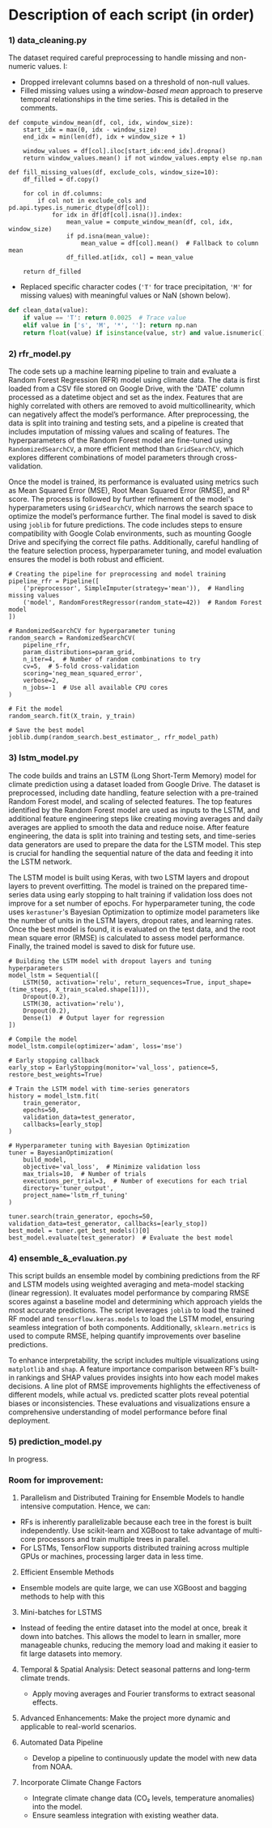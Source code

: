 # Description of each script (in order)

### 1) data_cleaning.py 
The dataset required careful preprocessing to handle missing and non-numeric values. I:
- Dropped irrelevant columns based on a threshold of non-null values.
- Filled missing values using a *window-based mean* approach to preserve temporal relationships in the time series. This is detailed in the comments.
```
def compute_window_mean(df, col, idx, window_size):
    start_idx = max(0, idx - window_size)
    end_idx = min(len(df), idx + window_size + 1)
    
    window_values = df[col].iloc[start_idx:end_idx].dropna()
    return window_values.mean() if not window_values.empty else np.nan

def fill_missing_values(df, exclude_cols, window_size=10):
    df_filled = df.copy()
    
    for col in df.columns:
        if col not in exclude_cols and pd.api.types.is_numeric_dtype(df[col]):
            for idx in df[df[col].isna()].index:
                mean_value = compute_window_mean(df, col, idx, window_size)
                if pd.isna(mean_value):
                    mean_value = df[col].mean()  # Fallback to column mean
                df_filled.at[idx, col] = mean_value

    return df_filled
```
- Replaced specific character codes (`'T'` for trace precipitation, `'M'` for missing values) with meaningful values or NaN (shown below).

```python
def clean_data(value):
    if value == 'T': return 0.0025  # Trace value
    elif value in ['s', 'M', '*', '']: return np.nan
    return float(value) if isinstance(value, str) and value.isnumeric() else np.nan
```

### 2) rfr_model.py
The code sets up a machine learning pipeline to train and evaluate a Random Forest Regression (RFR) model using climate data. The data is first loaded from a CSV file stored on Google Drive, with the 'DATE' column processed as a datetime object and set as the index. Features that are highly correlated with others are removed to avoid multicollinearity, which can negatively affect the model’s performance. After preprocessing, the data is split into training and testing sets, and a pipeline is created that includes imputation of missing values and scaling of features. The hyperparameters of the Random Forest model are fine-tuned using `RandomizedSearchCV`, a more efficient method than `GridSearchCV`, which explores different combinations of model parameters through cross-validation.

Once the model is trained, its performance is evaluated using metrics such as Mean Squared Error (MSE), Root Mean Squared Error (RMSE), and R² score. The process is followed by further refinement of the model's hyperparameters using `GridSearchCV`, which narrows the search space to optimize the model’s performance further. The final model is saved to disk using `joblib` for future predictions. The code includes steps to ensure compatibility with Google Colab environments, such as mounting Google Drive and specifying the correct file paths. Additionally, careful handling of the feature selection process, hyperparameter tuning, and model evaluation ensures the model is both robust and efficient.

```
# Creating the pipeline for preprocessing and model training
pipeline_rfr = Pipeline([
    ('preprocessor', SimpleImputer(strategy='mean')),  # Handling missing values
    ('model', RandomForestRegressor(random_state=42))  # Random Forest model
])

# RandomizedSearchCV for hyperparameter tuning
random_search = RandomizedSearchCV(
    pipeline_rfr,
    param_distributions=param_grid,
    n_iter=4,  # Number of random combinations to try
    cv=5,  # 5-fold cross-validation
    scoring='neg_mean_squared_error',
    verbose=2,
    n_jobs=-1  # Use all available CPU cores
)

# Fit the model
random_search.fit(X_train, y_train)

# Save the best model
joblib.dump(random_search.best_estimator_, rfr_model_path)
```


### 3) lstm_model.py
The code builds and trains an LSTM (Long Short-Term Memory) model for climate prediction using a dataset loaded from Google Drive. The dataset is preprocessed, including date handling, feature selection with a pre-trained Random Forest model, and scaling of selected features. The top features identified by the Random Forest model are used as inputs to the LSTM, and additional feature engineering steps like creating moving averages and daily averages are applied to smooth the data and reduce noise. After feature engineering, the data is split into training and testing sets, and time-series data generators are used to prepare the data for the LSTM model. This step is crucial for handling the sequential nature of the data and feeding it into the LSTM network.

The LSTM model is built using Keras, with two LSTM layers and dropout layers to prevent overfitting. The model is trained on the prepared time-series data using early stopping to halt training if validation loss does not improve for a set number of epochs. For hyperparameter tuning, the code uses `kerastuner`'s Bayesian Optimization to optimize model parameters like the number of units in the LSTM layers, dropout rates, and learning rates. Once the best model is found, it is evaluated on the test data, and the root mean square error (RMSE) is calculated to assess model performance. Finally, the trained model is saved to disk for future use.

```
# Building the LSTM model with dropout layers and tuning hyperparameters
model_lstm = Sequential([
    LSTM(50, activation='relu', return_sequences=True, input_shape=(time_steps, X_train_scaled.shape[1])),
    Dropout(0.2),
    LSTM(30, activation='relu'),
    Dropout(0.2),
    Dense(1)  # Output layer for regression
])

# Compile the model
model_lstm.compile(optimizer='adam', loss='mse')

# Early stopping callback
early_stop = EarlyStopping(monitor='val_loss', patience=5, restore_best_weights=True)

# Train the LSTM model with time-series generators
history = model_lstm.fit(
    train_generator,
    epochs=50,
    validation_data=test_generator,
    callbacks=[early_stop]
)

# Hyperparameter tuning with Bayesian Optimization
tuner = BayesianOptimization(
    build_model,
    objective='val_loss',  # Minimize validation loss
    max_trials=10,  # Number of trials
    executions_per_trial=3,  # Number of executions for each trial
    directory='tuner_output',
    project_name='lstm_rf_tuning'
)

tuner.search(train_generator, epochs=50, validation_data=test_generator, callbacks=[early_stop])
best_model = tuner.get_best_models()[0]
best_model.evaluate(test_generator)  # Evaluate the best model
```


### 4) ensemble_&_evaluation.py

This script builds an ensemble model by combining predictions from the RF and LSTM models using weighted averaging and meta-model stacking (linear regression). It evaluates model performance by comparing RMSE scores against a baseline model and determining which approach yields the most accurate predictions. The script leverages `joblib` to load the trained RF model and `tensorflow.keras.models` to load the LSTM model, ensuring seamless integration of both components. Additionally, `sklearn.metrics` is used to compute RMSE, helping quantify improvements over baseline predictions.  

To enhance interpretability, the script includes multiple visualizations using `matplotlib` and `shap`. A feature importance comparison between RF’s built-in rankings and SHAP values provides insights into how each model makes decisions. A line plot of RMSE improvements highlights the effectiveness of different models, while actual vs. predicted scatter plots reveal potential biases or inconsistencies. These evaluations and visualizations ensure a comprehensive understanding of model performance before final deployment.


### 5) prediction_model.py
In progress.

### Room for improvement:
1. Parallelism and Distributed Training for Ensemble Models to handle intensive computation. Hence, we can:
- RFs is inherently parallelizable because each tree in the forest is built independently. Use scikit-learn and XGBoost to take advantage of multi-core processors and train multiple trees in parallel.
- For LSTMs, TensorFlow supports distributed training across multiple GPUs or machines, processing larger data in less time.

2. Efficient Ensemble Methods
- Ensemble models are quite large, we can use XGBoost and bagging methods to help with this

3. Mini-batches for LSTMS
- Instead of feeding the entire dataset into the model at once, break it down into batches. This allows the model to learn in smaller, more manageable chunks, reducing the memory load and making it easier to fit large datasets into memory.

4. Temporal & Spatial Analysis: Detect seasonal patterns and long-term climate trends.  
   - Apply moving averages and Fourier transforms to extract seasonal effects.

5. Advanced Enhancements: Make the project more dynamic and applicable to real-world scenarios.  
1. Automated Data Pipeline  
   - Develop a pipeline to continuously update the model with new data from NOAA.  
2. Incorporate Climate Change Factors  
   - Integrate climate change data (CO₂ levels, temperature anomalies) into the model.  
   - Ensure seamless integration with existing weather data.